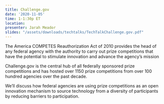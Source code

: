```yaml
---
title: Challenge.gov
date: '2020-11-05'
time: 1-1:30p ET
location:
presenter: Jarah Meador
slides: "/assets/downloads/techtalks/TechTalkChallenge.gov.pdf"
---
```


The America COMPETES Reauthorization Act of 2010 provides the head of any federal agency with the authority to carry out prize competitions that have the potential to stimulate innovation and advance the agency’s mission

Challenge.gov is the central hub of all federally sponsored prize competitions and has hosted over 1150 prize competitions from over 100 hundred agencies over the past decade.

We’ll discuss how federal agencies are using prize competitions as an open innovation mechanism to source technology from a diversity of participants by reducing barriers to participation.

